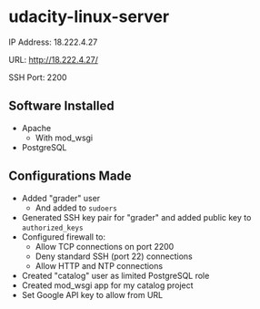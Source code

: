 # udacity-linux-server

IP Address: 18.222.4.27

URL: http://18.222.4.27/

SSH Port: 2200

## Software Installed

* Apache
    * With mod_wsgi
* PostgreSQL

## Configurations Made

* Added "grader" user
    * And added to `sudoers`
* Generated SSH key pair for "grader" and added public key to `authorized_keys`
* Configured firewall to:
    * Allow TCP connections on port 2200
    * Deny standard SSH (port 22) connections
    * Allow HTTP and NTP connections
* Created "catalog" user as limited PostgreSQL role
* Created mod_wsgi app for my catalog project
* Set Google API key to allow from URL
